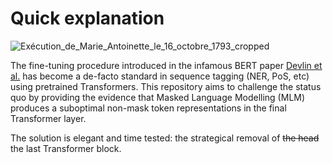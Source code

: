 # Quick explanation
![Exécution_de_Marie_Antoinette_le_16_octobre_1793_cropped](https://github.com/user-attachments/assets/7fce97dd-4208-480c-9a16-15463ecf4167)

The fine-tuning procedure introduced in the infamous BERT paper [Devlin et al.](https://aclanthology.org/N19-1423.pdf) has become a de-facto standard in sequence tagging 
(NER, PoS, etc) using pretrained Transformers. This repository aims to challenge the status quo by providing the evidence that Masked Language Modelling (MLM) produces 
a suboptimal non-mask token representations in the final Transformer layer.

The solution is elegant and time tested: the strategical removal of ~~the head~~ the last Transformer block.

